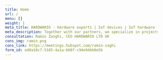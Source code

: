 ```yaml
---
title: Home
url: /
menu: []
weight: 1
meta_title: HARDWARIO - Hardware experts | IoT devices | IoT hardware
meta_description: Together with our partners, we specialize in projects for the Internet of Things and devices with very low power consumption.
consultation: Ramin Zanghi, CEO HARDWARIO LTD UK
cons_img: ramin.png
cons_link: https://meetings.hubspot.com/ramin-zaghi
form_id: ed0a18c7-5165-4a1a-b68f-c94e94bb0e5b
---
```

